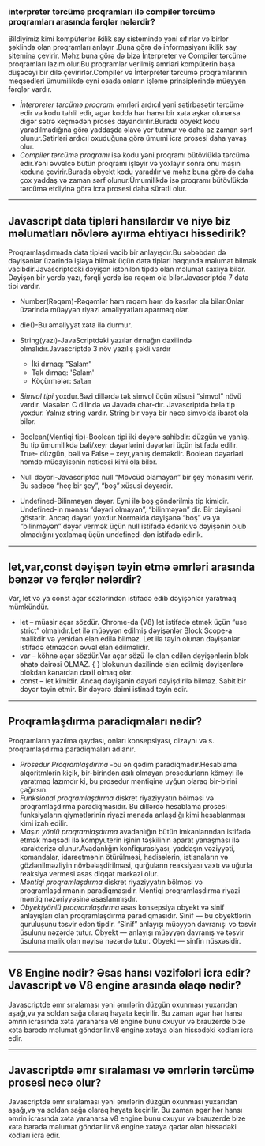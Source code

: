 ### interpreter tərcümə proqramları ilə compiler tərcümə proqramları arasında fərqlər nələrdir?
Bildiyimiz kimi kompüterlər ikilik say sistemində yəni sıfırlar və birlər şəklində olan proqramları  anlayır .Buna görə də informasiyanı ikilik say siteminə çevirir. Məhz buna görə də bizə İnterpreter və Compiler tərcümə proqramları lazım olur.Bu proqramlar verilmiş əmrləri kompüterin  başa düşəcəyi bir dilə çevirirlər.Compiler və İnterpreter tərcümə proqramlarının məqsədləri ümumilikdə eyni osada onların işləmə prinsiplərində müəyyən fərqlər vardır.
* _İnterpreter tərcümə proqramı_ əmrləri ardıcıl yəni sətirbəsətir tərcümə edir və kodu təhlil edir, əgər kodda hər hansı bir xəta aşkar olunarsa digər sətrə keçmədən proses dayandırılır.Burada obyekt kodu yaradılmadığına görə yaddaşda əlavə yer tutmur və daha az zaman sərf olunur.Sətirləri ardıcıl oxuduğuna görə ümumi icra prosesi daha yavaş olur.
* _Compiler tərcümə proqramı_ isə kodu yəni proqramı bütövlüklə tərcümə edir.Yəni əvvəlcə bütün proqramı işləyir və yoxlayır sonra onu maşın koduna çevirir.Burada obyekt kodu yaradılır və məhz buna görə də daha çox yaddaş və zaman sərf olunur.Ümumilikdə isə proqramı bütövlükdə tərcümə etdiyinə görə icra prosesi daha sürətli olur.


---


## Javascript data tipləri hansılardır və niyə biz məlumatları növlərə ayırma ehtiyacı hissedirik?
Proqramlaşdırmada data tipləri vacib bir anlayışdır.Bu səbəbdən də dəyişənlər üzərində işləyə bilmək üçün data tipləri haqqında məlumat bilmək vacibdir.Javascriptdəki dəyişən istənilən tipdə olan məlumat saxlıya bilər. Dəyişən bir yerdə yazı, fərqli yerdə isə rəqəm ola bilər.Javascriptdə 7 data tipi vardır.
* Number(Rəqəm)-Rəqəmlər həm rəqəm həm də kəsrlər ola bilər.Onlar üzərində müəyyən riyazi əməliyyatları aparmaq olar.
* die()-Bu əməliyyat xəta ilə durmur.
* String(yazı)-JavaScriptdəki yazılar dırnağın daxilində olmalıdır.Javascriptdə 3 növ yazılış şəkli vardır 
   *  İki dırnaq: ”Salam”
   *  Tək dırnaq: 'Salam'
   *  Köçürmələr: `Salam`

 * _Simvol tipi_ yoxdur.Bəzi dillərdə tək simvol üçün xüsusi “simvol” növü vardır. Məsələn C dilində və Javada char-dır. Javascriptdə belə tip yoxdur. Yalnız string vardır. String bir
vəya bir necə simvolda ibarət ola bilər.
 * Boolean(Məntiqi tip)-Boolean tipi iki dəyərə sahibdir: düzgün və yanlış. Bu tip ümumilikdə bəli/xeyr
dəyərlərini dəyərləri üçün istifadə edilir. True- düzgün, bəli   və False – xeyr,yanlış deməkdir. Boolean dəyərləri həmdə müqayisənin nəticəsi kimi ola bilər.
* Null dəyəri-Javascriptdə null “Mövcüd olamayan” bir şey mənasını verir. Bu sadəcə “heç bir şey”, “boş” xüsusi dəyərdir.
* Undefined-Bilinməyən dəyər. Eyni ilə boş göndərilmiş tip kimidir. Undefined-in mənası
“dəyəri olmayan”, “bilinməyən” dir. Bir dəyişəni göstərir. Ancaq dəyəri yoxdur.Normalda dəyişənə “boş” və ya “bilinməyən” dəyər vermək üçün null istifadə edərik və dəyişənin olub olmadığını yoxlamaq üçün undefined-dən istifadə edirik.


---
## let,var,const dəyişən təyin etmə əmrləri arasında bənzər və fərqlər nələrdir?
Var, let və ya const açar sözlərindən istifadə edib dəyişənlər yaratmaq
mümkündür.
* let – müasir açar sözdür. Chrome-da (V8) let istifadə etmək üçün “use strict” olmalıdır.Let ilə müəyyən edilmiş dəyişənlər Block Scope-a malikdir və yenidən elan edilə bilməz. 
Let ilə təyin olunan dəyişənlər istifadə etməzdən əvvəl elan edilməlidir.
* var – köhnə açar sözdür.Var açar sözü ilə elan edilən dəyişənlərin blok əhatə dairəsi OLMAZ.
{ } blokunun daxilində elan edilmiş dəyişənlərə blokdan kənardan daxil olmaq olar.
* const – let kimidir. Ancaq dəyişənin dəyəri dəyişdirilə bilməz.
Sabit bir dəyər təyin etmir. Bir dəyərə daimi istinad təyin edir.

---
## Proqramlaşdırma paradiqmaları nədir?
Proqramların yazılma qaydası, onları konsepsiyası, dizaynı və s. proqramlaşdırma paradiqmaları adlanır.
* _Prosedur Proqramlaşdırma_ -bu ən qədim paradiqmadır.Hesablama alqoritmlərin kiçik, bir-birindən asılı olmayan prosedurların köməyi ilə yaratmaq lazımdır ki, bu prosedur məntiqinə uyğun olaraq bir-birini çağırsın.
* _Funksional proqramlaşdırma_ diskret riyaziyyatın bölməsi və proqramlaşdırma paradiqmasıdır. Bu dillərdə hesablama prosesi funksiyaların qiymətlərinin riyazi mənada anlaşdığı kimi hesablanması kimi izah edilir.
* _Maşın yönlü proqramlaşdırma_ avadanlığın bütün imkanlarından istifadə etmək məqsədi ilə kompyuterin işinin təşkilinin aparat yanaşması ilə xarakterizə olunur.Avadanlığın konfiqurasiyası, yaddaşın vəziyyəti, komandalar, idarəetmənin ötürülməsi, hadisələrin, istisnaların və gözlənilməzliyin növbələşdirilməsi, qurğuların reaksiyası vaxtı və uğurla reaksiya vermesi əsas diqqət mərkəzi olur.
* _Məntiqi proqramlaşdırma_ diskret riyaziyyatın bölməsi və proqramlaşdırmanın paradiqmasıdır. Məntiqi proqramlaşdırma riyazi məntiq nəzəriyyəsinə əsaslanmışdır. 
* _Obyektyönlü proqramlaşdırma_  əsas konsepsiya obyekt və sinif anlayışları olan proqramlaşdırma paradiqmasıdır. Sinif — bu obyektlərin quruluşunu təsvir edən tipdir. “Sinif” anlayışı müəyyən davranışı və təsvir üsulunu nəzərdə tutur. Obyekt — anlayışı müəyyən davranış və təsvir üsuluna malik olan nəyisə nəzərdə tutur. Obyekt — sinfin nüsxəsidir.

---
## V8 Engine nədir? Əsas hansı vəzifələri icra edir? Javascript və V8 engine arasında əlaqə nədir?
Javascriptde əmr sıralaması yəni əmrlərin düzgün oxunması yuxarıdan aşağı,və ya soldan sağa olaraq həyata keçirilir.
Bu zaman əgər hər hansı əmrin icrasında xəta yaranarsa v8 engine bunu oxuyur və brauzerde bize xəta barədə məlumat göndərilir.v8 engine xətaya olan  hissədəki kodları icra edir.

 ---
 ## Javascriptdə əmr sıralaması və əmrlərin tərcümə prosesi necə olur?
 Javascriptde əmr sıralaması yəni əmrlərin düzgün oxunması yuxarıdan aşağı,və ya soldan sağa olaraq həyata keçirilir.
Bu zaman əgər hər hansı əmrin icrasında xəta yaranarsa v8 engine bunu oxuyur və brauzerde bize xəta barədə məlumat göndərilir.v8 engine xətaya qədər olan  hissədəki kodları icra edir.